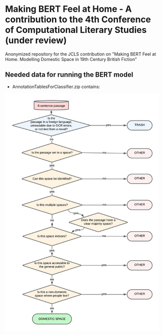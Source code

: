 # Making BERT Feel at Home - A contribution to the 4th Conference of Computational Literary Studies (under review)

Anonymized repository for the JCLS contribution on "Making BERT Feel at Home. Modelling Domestic Space in 19th Century British Fiction"

## Needed data for running the BERT model

- AnnotationTablesForClassifier.zip contains: 

<img src="Annotation_Decision_Tree.png" alt="Annotation_Decision_Tree" style="width:500px;"/>
